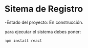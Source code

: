<h1> Sitema de Registro </h1>

-Estado del proyecto: En construcción.


para ejecutar el sistema debes poner: 

```npm install react ```
